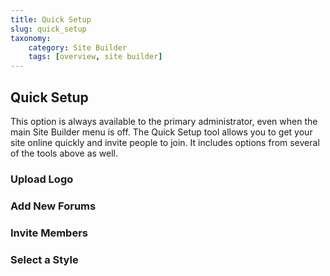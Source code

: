 ```yaml
---
title: Quick Setup
slug: quick_setup
taxonomy:
    category: Site Builder
    tags: [overview, site builder]
---
```


## Quick Setup
This option is always available to the primary administrator, even when the main Site Builder menu is off. The Quick Setup tool allows you to get your site online quickly and invite people to join. It includes options from several of the tools above as well.

### Upload Logo

### Add New Forums

### Invite Members

### Select a Style